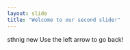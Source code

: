 ```yaml
---
layout: slide
title: "Welcome to our second slide!"
---
```

sthnig new
Use the left arrow to go back!
